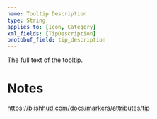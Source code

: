 ```yaml
---
name: Tooltip Description
type: String
applies_to: [Icon, Category]
xml_fields: [TipDescription]
protobuf_field: tip_description
---
```

The full text of the tooltip.

Notes
=====


https://blishhud.com/docs/markers/attributes/tip
